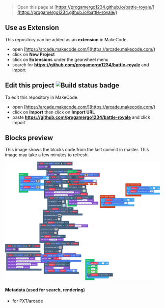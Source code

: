  


> Open this page at [https://progamergo1234.github.io/battle-royale/](https://progamergo1234.github.io/battle-royale/)

## Use as Extension

This repository can be added as an **extension** in MakeCode.

* open [https://arcade.makecode.com/](https://arcade.makecode.com/)
* click on **New Project**
* click on **Extensions** under the gearwheel menu
* search for **https://github.com/progamergo1234/battle-royale** and import

## Edit this project ![Build status badge](https://github.com/progamergo1234/battle-royale/workflows/MakeCode/badge.svg)

To edit this repository in MakeCode.

* open [https://arcade.makecode.com/](https://arcade.makecode.com/)
* click on **Import** then click on **Import URL**
* paste **https://github.com/progamergo1234/battle-royale** and click import

## Blocks preview

This image shows the blocks code from the last commit in master.
This image may take a few minutes to refresh.

![A rendered view of the blocks](https://github.com/progamergo1234/battle-royale/raw/master/.github/makecode/blocks.png)

#### Metadata (used for search, rendering)

* for PXT/arcade
<script src="https://makecode.com/gh-pages-embed.js"></script><script>makeCodeRender("{{ site.makecode.home_url }}", "{{ site.github.owner_name }}/{{ site.github.repository_name }}");</script>
